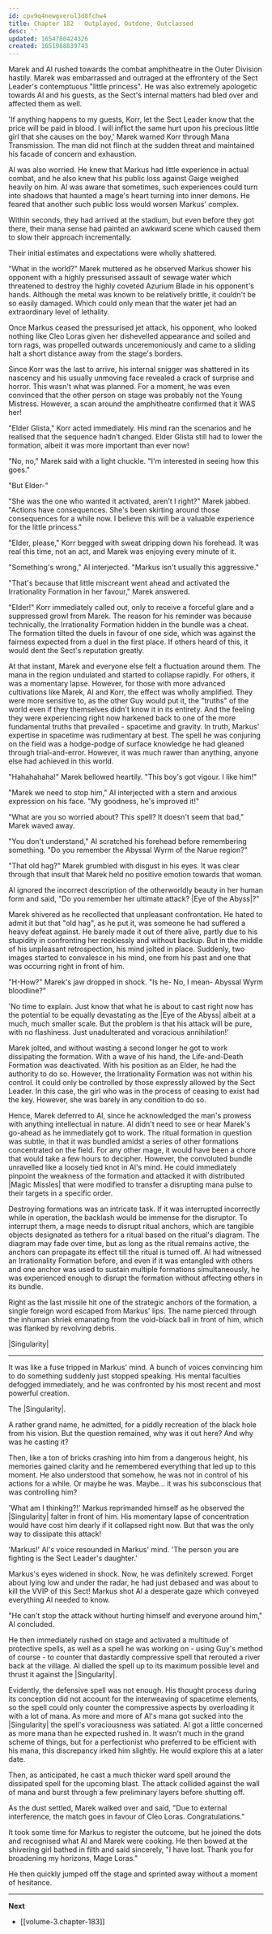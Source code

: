 ```yaml
---
id: cpv9q4newgverol3d8fchw4
title: Chapter 182 - Outplayed, Outdone, Outclassed
desc: ''
updated: 1654780424326
created: 1651988839743
---
```


Marek and Al rushed towards the combat amphitheatre in the Outer Division hastily. Marek was embarrassed and outraged at the effrontery of the Sect Leader's contemptuous "little princess". He was also extremely apologetic towards Al and his guests, as the Sect's internal matters had bled over and affected them as well.

'If anything happens to my guests, Korr, let the Sect Leader know that the price will be paid in blood. I will inflict the same hurt upon his precious little girl that she causes on the boy,' Marek warned Korr through Mana Transmission. The man did not flinch at the sudden threat and maintained his facade of concern and exhaustion.

Al was also worried. He knew that Markus had little experience in actual combat, and he also knew that his public loss against Gaige weighed heavily on him. Al was aware that sometimes, such experiences could turn into shadows that haunted a mage's heart turning into inner demons. He feared that another such public loss would worsen Markus' complex.

Within seconds, they had arrived at the stadium, but even before they got there, their mana sense had painted an awkward scene which caused them to slow their approach incrementally.

Their initial estimates and expectations were wholly shattered.

"What in the world?" Marek muttered as he observed Markus shower his opponent with a highly pressurised assault of sewage water which threatened to destroy the highly coveted Azurium Blade in his opponent's hands. Although the metal was known to be relatively brittle, it couldn't be so easily damaged. Which could only mean that the water jet had an extraordinary level of lethality.

Once Markus ceased the pressurised jet attack, his opponent, who looked nothing like Cleo Loras given her dishevelled appearance and soiled and torn rags, was propelled outwards unceremoniously and came to a sliding halt a short distance away from the stage's borders.

Since Korr was the last to arrive, his internal snigger was shattered in its nascency and his usually unmoving face revealed a crack of surprise and horror. This wasn't what was planned. For a moment, he was even convinced that the other person on stage was probably not the Young Mistress. However, a scan around the amphitheatre confirmed that it WAS her!

"Elder Glista," Korr acted immediately. His mind ran the scenarios and he realised that the sequence hadn't changed. Elder Glista still had to lower the formation, albeit it was more important than ever now!

"No, no," Marek said with a light chuckle. "I'm interested in seeing how this goes."

"But Elder-"

"She was the one who wanted it activated, aren't I right?" Marek jabbed. "Actions have consequences. She's been skirting around those consequences for a while now. I believe this will be a valuable experience for the little princess."

"Elder, please," Korr begged with sweat dripping down his forehead. It was real this time, not an act, and Marek was enjoying every minute of it.

"Something's wrong," Al interjected. "Markus isn't usually this aggressive."

"That's because that little miscreant went ahead and activated the Irrationality Formation in her favour," Marek answered.

"Elder!" Korr immediately called out, only to receive a forceful glare and a suppressed growl from Marek. The reason for his reminder was because technically, the Irrationality Formation hidden in the bundle was a cheat. The formation tilted the duels in favour of one side, which was against the fairness expected from a duel in the first place. If others heard of this, it would dent the Sect's reputation greatly.

At that instant, Marek and everyone else felt a fluctuation around them. The mana in the region undulated and started to collapse rapidly. For others, it was a momentary lapse. However, for those with more advanced cultivations like Marek, Al and Korr, the effect was wholly amplified. They were more sensitive to, as the other Guy would put it, the "truths" of the world even if they themselves didn't know it in its entirety. And the feeling they were experiencing right now harkened back to one of the more fundamental truths that prevailed - spacetime and gravity. In truth, Markus' expertise in spacetime was rudimentary at best. The spell he was conjuring on the field was a hodge-podge of surface knowledge he had gleaned through trial-and-error. However, it was much rawer than anything, anyone else had achieved in this world.

"Hahahahaha!" Marek bellowed heartily. "This boy's got vigour. I like him!"

"Marek we need to stop him," Al interjected with a stern and anxious expression on his face. "My goodness, he's improved it!"

"What are you so worried about? This spell? It doesn't seem that bad," Marek waved away.

"You don't understand," Al scratched his forehead before remembering something. "Do you remember the Abyssal Wyrm of the Narue region?"

"That old hag?" Marek grumbled with disgust in his eyes. It was clear through that insult that Marek held no positive emotion towards that woman.

Al ignored the incorrect description of the otherworldly beauty in her human form and said, "Do you remember her ultimate attack? |Eye of the Abyss|?"

Marek shivered as he recollected that unpleasant confrontation. He hated to admit it but that "old hag", as he put it, was someone he had suffered a heavy defeat against. He barely made it out of there alive, partly due to his stupidity in confronting her recklessly and without backup. But in the middle of his unpleasant retrospection, his mind jolted in place. Suddenly, two images started to convalesce in his mind, one from his past and one that was occurring right in front of him.

"H-How?" Marek's jaw dropped in shock. "Is he- No, I mean- Abyssal Wyrm bloodline?"

'No time to explain. Just know that what he is about to cast right now has the potential to be equally devastating as the |Eye of the Abyss| albeit at a much, much smaller scale. But the problem is that his attack will be pure, with no flashiness. Just unadulterated and voracious annihilation!'

Marek jolted, and without wasting a second longer he got to work dissipating the formation. With a wave of his hand, the Life-and-Death Formation was deactivated. With his position as an Elder, he had the authority to do so. However, the Irrationality Formation was not within his control. It could only be controlled by those expressly allowed by the Sect Leader. In this case, the girl who was in the process of ceasing to exist had the key. However, she was barely in any condition to do so.

Hence, Marek deferred to Al, since he acknowledged the man's prowess with anything intellectual in nature. Al didn't need to see or hear Marek's go-ahead as he immediately got to work. The ritual formation in question was subtle, in that it was bundled amidst a series of other formations concentrated on the field. For any other mage, it would have been a chore that would take a few hours to decipher. However, the convoluted bundle unravelled like a loosely tied knot in Al's mind. He could immediately pinpoint the weakness of the formation and attacked it with distributed |Magic Missles| that were modified to transfer a disrupting mana pulse to their targets in a specific order.

Destroying formations was an intricate task. If it was interrupted incorrectly while in operation, the backlash would be immense for the disruptor. To interrupt them, a mage needs to disrupt ritual anchors, which are tangible objects designated as tethers for a ritual based on the ritual's diagram. The diagram may fade over time, but as long as the ritual remains active, the anchors can propagate its effect till the ritual is turned off. Al had witnessed an Irrationality Formation before, and even if it was entangled with others and one anchor was used to sustain multiple formations simultaneously, he was experienced enough to disrupt the formation without affecting others in its bundle.

Right as the last missile hit one of the strategic anchors of the formation, a single foreign word escaped from Markus' lips. The name pierced through the inhuman shriek emanating from the void-black ball in front of him, which was flanked by revolving debris.

|Singularity|

____

It was like a fuse tripped in Markus' mind. A bunch of voices convincing him to do something suddenly just stopped speaking. His mental faculties defogged immediately, and he was confronted by his most recent and most powerful creation.

The |Singularity|.

A rather grand name, he admitted, for a piddly recreation of the black hole from his vision. But the question remained, why was it out here? And why was he casting it?

Then, like a ton of bricks crashing into him from a dangerous height, his memories gained clarity and he remembered everything that led up to this moment. He also understood that somehow, he was not in control of his actions for a while. Or maybe he was. Maybe... it was his subconscious that was controlling him?

'What am I thinking?!' Markus reprimanded himself as he observed the |Singularity| falter in front of him. His momentary lapse of concentration would have cost him dearly if it collapsed right now. But that was the only way to dissipate this attack!

'Markus!' Al's voice resounded in Markus' mind. 'The person you are fighting is the Sect Leader's daughter.'

Markus's eyes widened in shock. Now, he was definitely screwed. Forget about lying low and under the radar, he had just debased and was about to kill the VVIP of this Sect! Markus shot Al a desperate gaze which conveyed everything Al needed to know.

"He can't stop the attack without hurting himself and everyone around him," Al concluded.

He then immediately rushed on stage and activated a multitude of protective spells, as well as a spell he was working on - using Guy's method of course - to counter that dastardly compressive spell that rerouted a river back at the village. Al dialled the spell up to its maximum possible level and thrust it against the |Singularity|.

Evidently, the defensive spell was not enough. His thought process during its conception did not account for the interweaving of spacetime elements, so the spell could only counter the compressive aspects by overloading it with a lot of mana. As more and more of Al's mana got sucked into the |Singularity| the spell's voraciousness was satiated. Al got a little concerned as more mana than he expected rushed in. It wasn't much in the grand scheme of things, but for a perfectionist who preferred to be efficient with his mana, this discrepancy irked him slightly. He would explore this at a later date.

Then, as anticipated, he cast a much thicker ward spell around the dissipated spell for the upcoming blast. The attack collided against the wall of mana and burst through a few preliminary layers before shutting off.

As the dust settled, Marek walked over and said, "Due to external interference, the match goes in favour of Cleo Loras. Congratulations."

It took some time for Markus to register the outcome, but he joined the dots and recognised what Al and Marek were cooking. He then bowed at the shivering girl bathed in filth and said sincerely, "I have lost. Thank you for broadening my horizons, Mage Loras."

He then quickly jumped off the stage and sprinted away without a moment of hesitance.

____

**Next**
* [[volume-3.chapter-183]]
